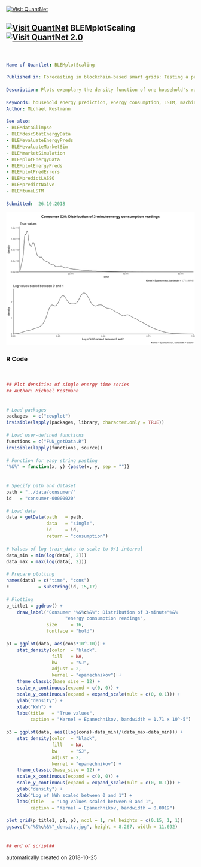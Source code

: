 [<img src="https://github.com/QuantLet/Styleguide-and-FAQ/blob/master/pictures/banner.png" width="888" alt="Visit QuantNet">](http://quantlet.de/)

## [<img src="https://github.com/QuantLet/Styleguide-and-FAQ/blob/master/pictures/qloqo.png" alt="Visit QuantNet">](http://quantlet.de/) **BLEMplotScaling** [<img src="https://github.com/QuantLet/Styleguide-and-FAQ/blob/master/pictures/QN2.png" width="60" alt="Visit QuantNet 2.0">](http://quantlet.de/)

```yaml


Name of Quantlet: BLEMplotScaling

Published in: Forecasting in blockchain-based smart grids: Testing a prerequisite for the implementation of local energy markets

Description: Plots exemplary the density function of one household's raw energy consumption values and the density function its log energy consumption values scaled between 0 and 1 for a LSTM neural network.

Keywords: household energy prediction, energy consumption, LSTM, machine learning, hyperparameter tuning, Keras, TensorFlow, data scaling, lineplot, density, log-values
Author: Michael Kostmann

See also:
- BLEMdataGlimpse
- BLEMdescStatEnergyData
- BLEMevaluateEnergyPreds
- BLEMevaluateMarketSim
- BLEMmarketSimulation
- BLEMplotEnergyData
- BLEMplotEnergyPreds
- BLEMplotPredErrors
- BLEMpredictLASSO
- BLEMpredictNaive
- BLEMtuneLSTM

Submitted:  26.10.2018
```

![Picture1](c020_density.jpg)

### R Code
```r


## Plot densities of single energy time series
## Author: Michael Kostmann


# Load packages
packages  = c("cowplot")
invisible(lapply(packages, library, character.only = TRUE))

# Load user-defined functions
functions = c("FUN_getData.R")
invisible(lapply(functions, source))

# Function for easy string pasting
"%&%" = function(x, y) {paste(x, y, sep = "")}


# Specify path and dataset
path = "../data/consumer/"
id   = "consumer-00000020"

# Load data
data = getData(path   = path,
               data   = "single",
               id     = id,
               return = "consumption")

# Values of log-train_data to scale to 0/1-interval
data_min = min(log(data[, 2]))
data_max = max(log(data[, 2]))

# Prepare plotting
names(data) = c("time", "cons")
c           = substring(id, 15,17)

# Plotting
p_title1 = ggdraw() + 
    draw_label("Consumer "%&%c%&%": Distribution of 3-minute"%&%
                      "energy consumption readings",
               size     = 16,
               fontface = "bold")

p1 = ggplot(data, aes(cons*10^-10)) +
    stat_density(color  = "black",
                 fill   = NA,
                 bw     = "SJ",
                 adjust = 2,
                 kernel = "epanechnikov") +
    theme_classic(base_size = 12) +
    scale_x_continuous(expand = c(0, 0)) +
    scale_y_continuous(expand = expand_scale(mult = c(0, 0.1))) +
    ylab("density") +
    xlab("kWh") +
    labs(title   = "True values",
         caption = "Kernel = Epanechnikov, bandwidth = 1.71 x 10^-5")

p3 = ggplot(data, aes((log(cons)-data_min)/(data_max-data_min))) +
    stat_density(color  = "black",
                 fill   = NA,
                 bw     = "SJ",
                 adjust = 2,
                 kernel = "epanechnikov") +
    theme_classic(base_size = 12) +
    scale_x_continuous(expand = c(0, 0)) +
    scale_y_continuous(expand = expand_scale(mult = c(0, 0.1))) +
    ylab("density") +
    xlab("Log of kWh scaled between 0 and 1") +
    labs(title   = "Log values scaled between 0 and 1",
         caption = "Kernel = Epanechnikov, bandwidth = 0.0019")

plot_grid(p_title1, p1, p3, ncol = 1, rel_heights = c(0.15, 1, 1))
ggsave("c"%&%c%&%"_density.jpg", height = 8.267, width = 11.692)


## end of script##

```

automatically created on 2018-10-25